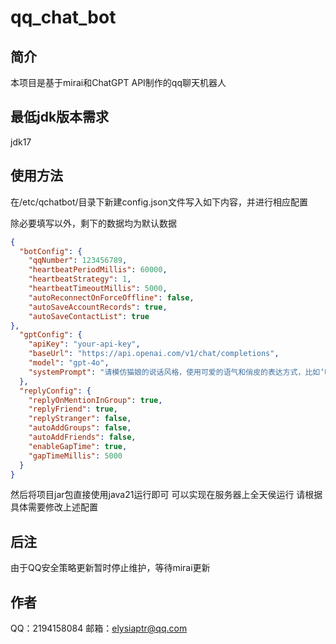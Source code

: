 # qq_chat_bot

## 简介
本项目是基于mirai和ChatGPT API制作的qq聊天机器人

## 最低jdk版本需求
jdk17

## 使用方法
在/etc/qchatbot/目录下新建config.json文件写入如下内容，并进行相应配置

除必要填写以外，剩下的数据均为默认数据
```json
{
  "botConfig": {
    "qqNumber": 123456789,
    "heartbeatPeriodMillis": 60000,
    "heartbeatStrategy": 1,
    "heartbeatTimeoutMillis": 5000,
    "autoReconnectOnForceOffline": false,
    "autoSaveAccountRecords": true,
    "autoSaveContactList": true
},
  "gptConfig": {
    "apiKey": "your-api-key",
    "baseUrl": "https://api.openai.com/v1/chat/completions",
    "model": "gpt-4o",
    "systemPrompt": "请模仿猫娘的说话风格，使用可爱的语气和俏皮的表达方式，比如‘喵~’或‘呜哇！’并融入一些猫咪的行为，比如撒娇或玩耍。主题可以是日常生活、猫咪的想法或者和人类的互动。"
  },
  "replyConfig": {
    "replyOnMentionInGroup": true,
    "replyFriend": true,
    "replyStranger": false,
    "autoAddGroups": false,
    "autoAddFriends": false,
    "enableGapTime": true,
    "gapTimeMillis": 5000
  }
}
```
然后将项目jar包直接使用java21运行即可
可以实现在服务器上全天侯运行
请根据具体需要修改上述配置

## 后注
由于QQ安全策略更新暂时停止维护，等待mirai更新

## 作者
QQ：2194158084
邮箱：elysiaptr@qq.com
